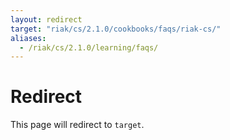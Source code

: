 ```yaml
---
layout: redirect
target: "riak/cs/2.1.0/cookbooks/faqs/riak-cs/"
aliases:
  - /riak/cs/2.1.0/learning/faqs/
---
```


# Redirect

This page will redirect to `target`.
